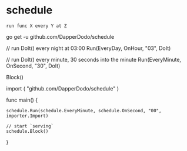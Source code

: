 # schedule

`run func X every Y at Z`

go get -u github.com/DapperDodo/schedule

// run DoIt() every night at 03:00
Run(EveryDay, OnHour, "03", DoIt)

// run DoIt() every minute, 30 seconds into the minute
Run(EveryMinute, OnSecond, "30", DoIt)

Block()



import (
	"github.com/DapperDodo/schedule"
)

func main() {

	schedule.Run(schedule.EveryMinute, schedule.OnSecond, "00", importer.Import)

	// start `serving`
	schedule.Block()
}
